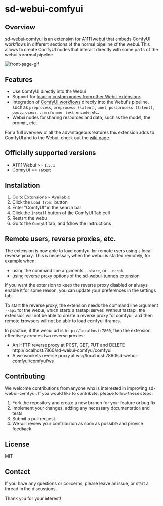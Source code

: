 # sd-webui-comfyui
## Overview
sd-webui-comfyui is an extension for [A1111 webui](https://github.com/AUTOMATIC1111/stable-diffusion-webui) that embeds [ComfyUI](https://github.com/comfyanonymous/ComfyUI) workflows in different sections of the normal pipeline of the webui. This allows to create ComfyUI nodes that interact directly with some parts of the webui's normal pipeline.

![front-page-gif](/resources/front-page.gif)

## Features
- Use ComfyUI directly into the Webui
- Support for [loading custom nodes from other Webui extensions](https://github.com/ModelSurge/sd-webui-comfyui/wiki/Developing-custom-nodes-from-webui-extensions)
- Integration of [ComfyUI workflows](https://github.com/ModelSurge/sd-webui-comfyui/wiki/Developing-custom-workflow-types) directly into the Webui's pipeline, such as `preprocess`, `preprocess (latent)`, `unet`, `postprocess (latent)`, `postprocess`, `transformer text encode`, etc. 
- Webui nodes for sharing resources and data, such as the model, the prompt, etc.

For a full overview of all the advantageous features this extension adds to ComfyUI and to the Webui, check out the [wiki page](https://github.com/ModelSurge/sd-webui-comfyui/wiki). 

## Officially supported versions
- A1111 Webui >= `1.5.1`
- ComfyUI == `latest`

## Installation
1) Go to Extensions > Available
2) Click the `Load from:` button
3) Enter "ComfyUI" in the search bar
4) Click the `Install` button of the ComfyUI Tab cell
5) Restart the webui
6) Go to the `ComfyUI` tab, and follow the instructions

## Remote users, reverse proxies, etc.
The extension is now able to load comfyui for remote users using a local reverse proxy.
This is necessary when the webui is started remotely, for example when:
- using the command line arguments `--share`, or `--ngrok`
- using reverse proxy options of the [sd-webui-tunnels](https://github.com/Bing-su/sd-webui-tunnels) extension

If you want the extension to keep the reverse proxy disabled or always enable it for some reason, you can update your preferences in the settings tab.

To start the reverse proxy, the extension needs the command line argument `--api` for the webui, which starts a fastapi server.
Without fastapi, the extension will not be able to create a reverse proxy for comfyui, and then remote browsers will not be able to load comfyui iframes.

In practice, if the webui url is `http://localhost:7860`, then the extension effectively creates two reverse proxies:
- An HTTP reverse proxy at POST, GET, PUT and DELETE http://localhost:7860/sd-webui-comfyui/comfyui
- A websockets reverse proxy at ws://localhost:7860/sd-webui-comfyui/comfyui/ws

## Contributing
We welcome contributions from anyone who is interested in improving sd-webui-comfyui. If you would like to contribute, please follow these steps:

1) Fork the repository and create a new branch for your feature or bug fix.
2) Implement your changes, adding any necessary documentation and tests.
3) Submit a pull request.
4) We will review your contribution as soon as possible and provide feedback.

## License
MIT

## Contact
If you have any questions or concerns, please leave an issue, or start a thread in the discussions.

Thank you for your interest!
